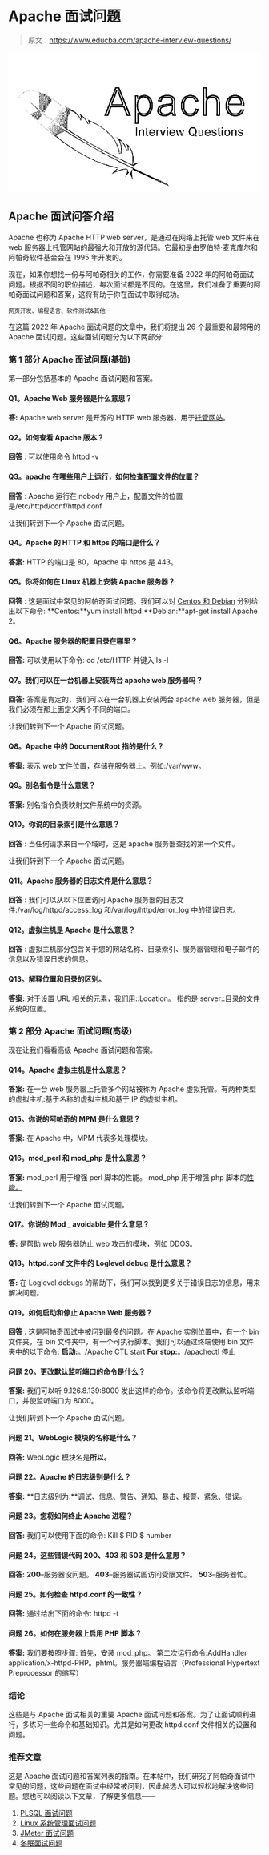 # Apache 面试问题

> 原文：<https://www.educba.com/apache-interview-questions/>

![Apache interview questions](img/3a2fdc7a2077b33d0b83daa36bdcf0fd.png)



## Apache 面试问答介绍

Apache 也称为 Apache HTTP web server，是通过在网络上托管 web 文件来在 web 服务器上托管网站的最强大和开放的源代码。它最初是由罗伯特·麦克库尔和阿帕奇软件基金会在 1995 年开发的。

现在，如果你想找一份与阿帕奇相关的工作，你需要准备 2022 年的阿帕奇面试问题。根据不同的职位描述，每次面试都是不同的。在这里，我们准备了重要的阿帕奇面试问题和答案，这将有助于你在面试中取得成功。

<small>网页开发、编程语言、软件测试&其他</small>

在这篇 2022 年 Apache 面试问题的文章中，我们将提出 26 个最重要和最常用的 Apache 面试问题。这些面试问题分为以下两部分:

### 第 1 部分 Apache 面试问题(基础)

第一部分包括基本的 Apache 面试问题和答案。

#### Q1。Apache Web 服务器是什么意思？

**答:**
Apache web server 是开源的 HTTP web 服务器，用于[托管网站](https://www.educba.com/launching-your-website/)。

#### Q2。如何查看 Apache 版本？

**回答** :
可以使用命令 httpd -v

#### Q3。apache 在哪些用户上运行，如何检查配置文件的位置？

**回答** :
Apache 运行在 nobody 用户上，配置文件的位置是/etc/httpd/conf/httpd.conf

让我们转到下一个 Apache 面试问题。

#### Q4。Apache 的 HTTP 和 https 的端口是什么？

**答案:**
HTTP 的端口是 80，Apache 中 https 是 443。

#### Q5。你将如何在 Linux 机器上安装 Apache 服务器？

**回答** :
这是面试中常见的阿帕奇面试问题。我们可以对 [Centos 和 Debian](https://www.educba.com/centos-vs-debian/) 分别给出以下命令:
**Centos:**yum install httpd
**Debian:**apt-get install Apache 2。

#### Q6。Apache 服务器的配置目录在哪里？

**回答:**
可以使用以下命令:
cd /etc/HTTP 并键入 ls -l

#### Q7。我们可以在一台机器上安装两台 apache web 服务器吗？

**回答:**
答案是肯定的，我们可以在一台机器上安装两台 apache web 服务器，但是我们必须在那上面定义两个不同的端口。

让我们转到下一个 Apache 面试问题。

#### Q8。Apache 中的 DocumentRoot 指的是什么？

**答案:**
表示 web 文件位置，存储在服务器上。例如:/var/www。

#### Q9。别名指令是什么意思？

**答案:**
别名指令负责映射文件系统中的资源。

#### Q10。你说的目录索引是什么意思？

**回答** :
当任何请求来自一个域时，这是 apache 服务器查找的第一个文件。

让我们转到下一个 Apache 面试问题。

#### Q11。Apache 服务器的日志文件是什么意思？

**回答** :
我们可以从以下位置访问 Apache 服务器的日志文件:/var/log/httpd/access_log 和/var/log/httpd/error_log 中的错误日志。

#### Q12。虚拟主机是 Apache 是什么意思？

**回答** :
虚拟主机部分包含关于您的网站名称、目录索引、服务器管理和电子邮件的信息以及错误日志的信息。

#### Q13。解释位置和目录的区别。

**答案:**
对于设置 URL 相关的元素，我们用::Location。
指的是 server::目录的文件系统的位置。

### 第 2 部分 Apache 面试问题(高级)

现在让我们看看高级 Apache 面试问题和答案。

#### Q14。Apache 虚拟主机是什么意思？

**答案:**
在一台 web 服务器上托管多个网站被称为 Apache 虚拟托管。有两种类型的虚拟主机:基于名称的虚拟主机和基于 IP 的虚拟主机。

#### Q15。你说的阿帕奇的 MPM 是什么意思？

**答案:**
在 Apache 中，MPM 代表多处理模块。

#### Q16。mod_perl 和 mod_php 是什么意思？

**答案:**
mod_perl 用于增强 perl 脚本的性能。
mod_php 用于增强 php 脚本的[性能。](https://www.educba.com/php-interview-questions/)

让我们转到下一个 Apache 面试问题。

#### Q17。你说的 Mod _ avoidable 是什么意思？

**答:**
是帮助 web 服务器防止 web 攻击的模块，例如 DDOS。

#### Q18。httpd.conf 文件中的 Loglevel debug 是什么意思？

**答:**
在 Loglevel debugs 的帮助下，我们可以找到更多关于错误日志的信息，用来解决问题。

#### Q19。如何启动和停止 Apache Web 服务器？

**回答** :
这是阿帕奇面试中被问到最多的问题。在 Apache 实例位置中，有一个 bin 文件夹，在 bin 文件夹中，有一个可执行脚本。我们可以通过终端使用 bin 文件夹中的以下命令:
**启动:**。/Apache CTL start **For stop:**。/apachectl 停止

#### 问题 20。更改默认监听端口的命令是什么？

**答案:**
我们可以听 9.126.8.139:8000 发出这样的命令。该命令将更改默认监听端口，并使监听端口为 8000。

让我们转到下一个 Apache 面试问题。

#### 问题 21。WebLogic 模块的名称是什么？

**回答:**
WebLogic 模块名是**所以。**

#### 问题 22。Apache 的日志级别是什么？

**答案:**
**日志级别为:**调试、信息、警告、通知、暴击、报警、紧急、错误。

#### 问题 23。您将如何终止 Apache 进程？

**回答:**
我们可以使用下面的命令:
Kill $ PID $ number

#### 问题 24。这些错误代码 200、403 和 503 是什么意思？

**回答:**
**200**–服务器没问题。
**403**–服务器试图访问受限文件。
**503**–服务器忙。

#### 问题 25。如何检查 httpd.conf 的一致性？

**回答:**
通过给出下面的命令:
httpd -t

#### 问题 26。如何在服务器上启用 PHP 脚本？

**答案:**
我们要按照步骤:
首先，安装 mod_php。
第二次运行命令:AddHandler application/x-httpd-PHP。phtml。服务器端编程语言（Professional Hypertext Preprocessor 的缩写）

### 结论

这些是与 Apache 面试相关的重要 Apache 面试问题和答案。为了让面试顺利进行，多练习一些命令和基础知识。尤其是如何更改 httpd.conf 文件相关的设置和问题。

### 推荐文章

这是 Apache 面试问题和答案列表的指南。在本帖中，我们研究了阿帕奇面试中常见的问题，这些问题在面试中经常被问到，因此候选人可以轻松地解决这些问题。您也可以阅读以下文章，了解更多信息——

1.  [PLSQL 面试问题](https://www.educba.com/plsql-interview-questions/)
2.  [Linux 系统管理面试问题](https://www.educba.com/linux-system-administration-interview-questions/)
3.  [JMeter 面试问题](https://www.educba.com/jmeter-interview-questions/)
4.  [冬眠面试问题](https://www.educba.com/hibernate-interview-questions/)





